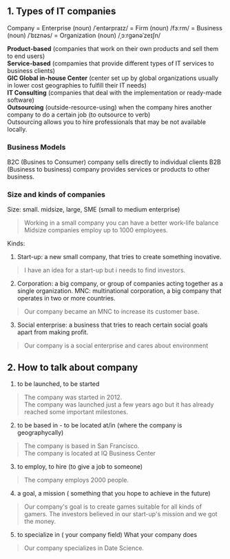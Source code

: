 ## 1. Types of IT companies </br>
Company = Enterprise (noun) /ˈentərpraɪz/  = Firm (noun) /fɜːrm/ = Business (noun) /ˈbɪznəs/ = Organization (noun) /ˌɔːrɡənəˈzeɪʃn/ </br>
   
**Product-based** (companies that work on their own products and sell them to end users) </br>
**Service-based** (compamies that provide different types of IT services to business clients) </br>
**GIC Global in-house Center** (center set up by global organizations usually in lower cost geographies to fulfill their IT needs) </br>
**IT Consulting** (companies that deal with the implementation or ready-made software) </br>
**Outsourcing** (outside-resource-using) when the company hires another company to do a certain job (to outsource to verb) </br>
Outsourcing allows you to hire professionals that may be not available locally.
### Business Models
B2C (Busines to Consumer) company sells directly to individual clients </b>
B2B (Business to business) company provides services or products to other business.</b>
### Size and kinds of companies
Size: small. midsize, large, SME (small to medium enterprise) </b>
>Working in a small company you can have a better work-life balance 
>Midsize companies employ up to 1000 employees. 

Kinds: </b>
1. Start-up: a new small company, that tries to create something inovative. </b> 
>I have an idea for a start-up but i needs to find investors. </b>
2. Corporation: a big company, or group of companies acting together as a single organization. MNC: multinational corporation, a big company that operates in two or more countries.
> Our company became an MNC to increase its customer base.
3. Social enterprise: a business that tries to reach certain social goals apart from making profit.
> Our company is a social enterprise and cares about environment
## 2. How to talk about company
1. to be launched, to be started
> The company was started in 2012.  
> The company was launched just a few years ago but it has already reached some important milestones. 
2. to be based in - to be located at/in (where the company is geographycally)
> The company is based in San Francisco.  
> The company is located at IQ Business Center
3. to employ, to hire (to give a job to someone)
> The company employs 2000 people.
4. a goal, a mission ( something that you hope to achieve in the future)
>  Our company's goal is to create games suitable for all kinds of gamers.
> The investors believed in our start-up's mission and we got the money.
5. to specialize in ( your company field) What your company does 
> Our company specializes in Date Science.

